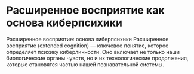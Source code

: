 # Расширенное восприятие как основа киберпсихики

Расширенное восприятие: основа киберпсихики
Расширенное восприятие (extended cognition) — ключевое понятие, которое определяет психику киберличности. Оно включает не только наши биологические органы чувств, но и их технологические продолжения, которые становятся частью нашей познавательной системы.
